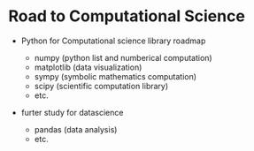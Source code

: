 # Road to Computational Science
* Python for Computational science library roadmap
  * numpy (python list and numberical computation)
  * matplotlib (data visualization)
  * sympy (symbolic mathematics computation)
  * scipy (scientific computation library)
  * etc.

* furter study for datascience
  * pandas (data analysis)
  * etc.
